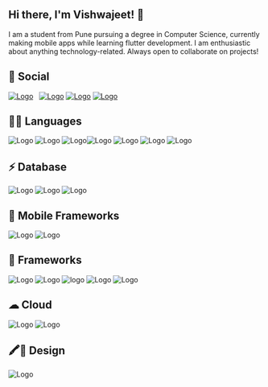
## Hi there, I'm Vishwajeet! 👋

I am a student from Pune pursuing a degree in Computer Science,  currently making mobile apps while learning flutter development. I am enthusiastic about anything technology-related. Always open to collaborate on projects!

## 🧑 Social

[![Logo](https://img.shields.io/badge/LinkedIn-0077B5?style=for-the-badge&logo=linkedin&logoColor=white)](https://www.linkedin.com/in/vishwajeet-waychal-69240a16a/) &nbsp; [![Logo](https://img.shields.io/badge/GitHub-100000?style=for-the-badge&logo=github&logoColor=white)](https://github.com/vishwajeet-waychal/) [![Logo](https://img.shields.io/badge/Gmail-D14836?style=for-the-badge&logo=gmail&logoColor=white)]((mailto:vishwajeet.w562@gmail.com)) [![Logo](https://img.shields.io/badge/Twitter-1DA1F2?style=for-the-badge&logo=twitter&logoColor=white)]((https://mobile.twitter.com/vishwajeet_22_/))



## 👩‍💻 Languages

![Logo](https://img.shields.io/badge/C-00599C?style=for-the-badge&logo=c&logoColor=white) ![Logo](https://img.shields.io/badge/C%2B%2B-00599C?style=for-the-badge&logo=c%2B%2B&logoColor=white) ![Logo](https://img.shields.io/badge/Java-ED8B00?style=for-the-badge&logo=java&logoColor=white)![Logo](https://img.shields.io/badge/Dart-0175C2?style=for-the-badge&logo=dart&logoColor=white) ![Logo](https://img.shields.io/badge/HTML5-E34F26?style=for-the-badge&logo=html5&logoColor=white) ![Logo](https://img.shields.io/badge/CSS-239120?&style=for-the-badge&logo=css3&logoColor=white) ![Logo](https://img.shields.io/badge/JavaScript-F7DF1E?style=for-the-badge&logo=javascript&logoColor=black)



## ⚡ Database

![Logo](https://img.shields.io/badge/MySQL-00000F?style=for-the-badge&logo=mysql&logoColor=white) ![Logo](https://img.shields.io/badge/MongoDB-4EA94B?style=for-the-badge&logo=mongodb&logoColor=white) ![Logo](https://img.shields.io/badge/SQLite-07405E?style=for-the-badge&logo=sqlite&logoColor=white)




## 📱 Mobile Frameworks

![Logo](https://img.shields.io/badge/Flutter-02569B?style=for-the-badge&logo=flutter&logoColor=white) ![Logo](https://img.shields.io/badge/Cordova-35434F?style=for-the-badge&logo=apache-cordova&logoColor=E8E8E8)




## 🚀 Frameworks

![Logo](https://img.shields.io/badge/firebase-ffca28?style=for-the-badge&logo=firebase&logoColor=black) ![Logo](https://img.shields.io/badge/spring-%236DB33F.svg?style=for-the-badge&logo=spring&logoColor=white) ![logo](https://img.shields.io/badge/Node.js-43853D?style=for-the-badge&logo=node-dot-js&logoColor=white) ![Logo](https://img.shields.io/badge/Git-F05032?style=for-the-badge&logo=git&logoColor=white) ![Logo](https://img.shields.io/badge/Postman-FF6C37?style=for-the-badge&logo=Postman&logoColor=white)




## ☁ Cloud

![Logo](https://img.shields.io/badge/Google_Cloud-4285F4?style=for-the-badge&logo=google-cloud&logoColor=white) ![Logo](https://img.shields.io/badge/Heroku-430098?style=for-the-badge&logo=heroku&logoColor=white)




## 🖍📐 Design

![Logo](https://img.shields.io/badge/Figma-F24E1E?style=for-the-badge&logo=figma&logoColor=white)

